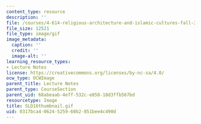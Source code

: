```yaml
---
content_type: resource
description: ''
file: /courses/4-614-religious-architecture-and-islamic-cultures-fall-2002/0317bca40624525960b2851bee4c490d_SLD16thumbnail.gif
file_size: 12521
file_type: image/gif
image_metadata:
  caption: ''
  credit: ''
  image-alt: ''
learning_resource_types:
- Lecture Notes
license: https://creativecommons.org/licenses/by-nc-sa/4.0/
ocw_type: OCWImage
parent_title: Lecture Notes
parent_type: CourseSection
parent_uid: 68abeaab-4eff-532c-e858-18d3ffb567bd
resourcetype: Image
title: SLD16thumbnail.gif
uid: 0317bca4-0624-5259-60b2-851bee4c490d
---
```

